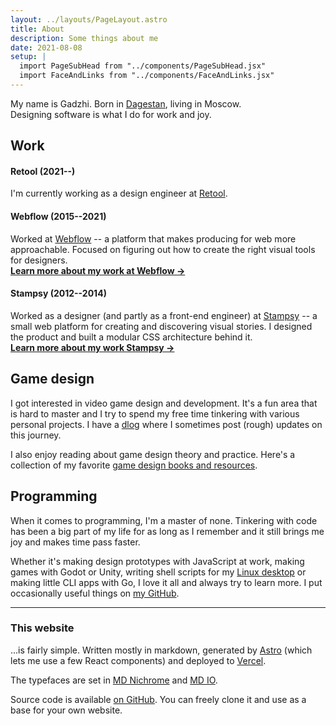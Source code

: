 ```yaml
---
layout: ../layouts/PageLayout.astro
title: About
description: Some things about me
date: 2021-08-08
setup: |
  import PageSubHead from "../components/PageSubHead.jsx"
  import FaceAndLinks from "../components/FaceAndLinks.jsx"
---
```


<PageSubHead>
My name is Gadzhi. Born in <a href="https://wikipedia.org/wiki/Dagestan">Dagestan</a>,
living in Moscow.<br /> Designing software is what I do for work and joy.
</PageSubHead>

## Work

#### Retool (2021--)

I'm currently working as a design engineer at [Retool](https://retool.com).

#### Webflow (2015--2021)

Worked at [Webflow](https://webflow.com) -- a platform that makes producing for
web more approachable. Focused on figuring out how to create the right visual
tools for designers.<br/>
**[Learn more about my work at Webflow →](/work/webflow)**

#### Stampsy (2012--2014)

Worked as a designer (and partly as a front-end engineer) at
[Stampsy](https://stampsy.com) -- a small web platform for creating and
discovering visual stories. I designed the product and built a modular CSS
architecture behind it.<br/>
**[Learn more about my work Stampsy →](/work/stampsy)**

## Game design

I got interested in video game design and development. It's a fun area that is
hard to master and I try to spend my free time tinkering with various personal
projects. I have a [dlog](/dlog) where I sometimes post (rough) updates on this
journey.

I also enjoy reading about game design theory and practice. Here's a collection
of my favorite [game design books and resources](/notes/gamedesign-resources).

## Programming

When it comes to programming, I'm a master of none. Tinkering with code has been
a big part of my life for as long as I remember and it still brings me joy and
makes time pass faster.

Whether it's making design prototypes with JavaScript at work, making games with
Godot or Unity, writing shell scripts for my
[Linux desktop](https://github.com/kkga/dotfiles) or making little CLI apps with
Go, I love it all and always try to learn more. I put occasionally useful things
on [my GitHub](https://github.com/kkga).

<FaceAndLinks />

---

### This website

...is fairly simple. Written mostly in markdown, generated by
[Astro](https://astro.build/) (which lets me use a few React components) and
deployed to [Vercel](https://vercel.com/).

The typefaces are set in
[MD Nichrome](https://www.mass-driver.com/typefaces/md-nichrome) and
[MD IO](https://www.mass-driver.com/typefaces/md-io).

Source code is available [on GitHub](https://github.com/kkga/kkga). You can
freely clone it and use as a base for your own website.
